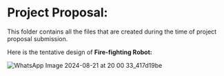 # Project Proposal:

This folder contains all the files that are created during the time of project proposal submission.


Here is the tentative design of **Fire-fighting Robot:**

![WhatsApp Image 2024-08-21 at 20 00 33_417d19be](https://github.com/user-attachments/assets/e855ad6e-91cd-4dad-9018-69b7180ffea2)
